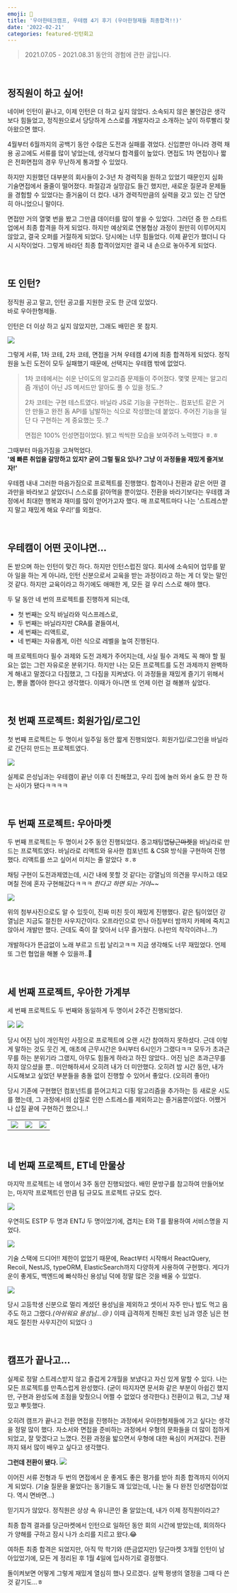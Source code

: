 ```yaml
---
emoji: 🍗
title: '우아한테크캠프, 우테캠 4기 후기 (우아한형제들 최종합격!!)'
date: '2022-02-21'
categories: featured-인턴회고
---
```


> 2021.07.05 - 2021.08.31 동안의 경험에 관한 글입니다.

&nbsp;

## 정직원이 하고 싶어!
 
네이버 인턴이 끝나고, 이제 인턴은 더 하고 싶지 않았다. 소속되지 않은 불안감은 생각보다 힘들었고, 정직원으로서 당당하게 스스로를 개발자라고 소개하는 날이 하루빨리 찾아왔으면 했다.

4월부터 6월까지의 공백기 동안 수많은 도전과 실패를 겪었다. 신입뿐만 아니라 경력 채용 공고에도 서류를 많이 넣었는데, 생각보다 합격률이 높았다. 면접도 1차 면접이나 짧은 전화면접의 경우 무난하게 통과할 수 있었다.

하지만 지원했던 대부분의 회사들이 2-3년 차 경력직을 원하고 있었기 때문인지 심화 기술면접에서 줄줄이 떨어졌다. 좌절감과 실망감도 들긴 했지만, 새로운 질문과 문제들을 경험할 수 있었다는 즐거움이 더 컸다. 내가 경력직만큼의 실력을 갖고 있는 건 당연히 아니었으니 말이다.

면접만 거의 열몇 번을 봤고 그만큼 데이터를 많이 쌓을 수 있었다. 그러던 중 한 스타트업에서 최종 합격을 하게 되었다. 하지만 예상외로 연봉협상 과정이 원만히 이루어지지 않았고, 결국 오퍼를 거절하게 되었다. 당시에는 너무 힘들었다. 이제 끝인가 했더니 다시 시작이었다. 그렇게 바라던 최종 합격이었지만 결국 내 손으로 놓아주게 되었다.

&nbsp;

## 또 인턴?
 
정직원 공고 말고, 인턴 공고를 지원한 곳도 한 군데 있었다.  
바로 우아한형제들.

인턴은 더 이상 하고 싶지 않았지만, 그래도 배민은 못 참지.

![](4-0.png)

그렇게 서류, 1차 코테, 2차 코테, 면접을 거쳐 우테캠 4기에 최종 합격하게 되었다. 정직원을 노린 도전이 모두 실패했기 때문에, 선택지는 우테캠 밖에 없었다.

> 1차 코테에서는 쉬운 난이도의 알고리즘 문제들이 주어졌다.
> 몇몇 문제는 알고리즘 개념이 아닌 JS 메서드만 알아도 풀 수 있을 정도..?
> 
> 2차 코테는 구현 테스트였다. 바닐라 JS로 기능을 구현하는..
> 컴포넌트 같은 거 안 만들고 완전 돔 API를 남발하는 식으로 작성했는데 붙었다.
> 주어진 기능을 일단 다 구현하는 게 중요했는 듯..?
>
> 면접은 100% 인성면접이었다. 밝고 씩씩한 모습을 보여주려 노력했다 ㅎ.ㅎ

그때부터 마음가짐을 고쳐먹었다.  
**'왜 빠른 취업을 갈망하고 있지? 굳이 그럴 필요 있나? 그냥 이 과정들을 재밌게 즐겨보자!'**

우테켐 내내 그러한 마음가짐으로 프로젝트를 진행했다. 합격이나 전환과 같은 어떤 결과만을 바라보고 살았더니 스스로를 갉아먹을 뿐이었다. 전환을 바라기보다는 우테캠 과정에서 최대한 행복과 재미를 많이 얻어가고자 했다. 매 프로젝트마다 나는 '스트레스받지 말고 재밌게 해요 우리!'를 외쳤다.

&nbsp;

## 우테캠이 어떤 곳이냐면...

돈 받으며 하는 인턴이 맞긴 하다. 하지만 인턴스럽진 않다. 회사에 소속되어 업무를 맡아 일을 하는 게 아니라, 인턴 신분으로서 교육을 받는 과정이라고 하는 게 더 맞는 말인 것 같다. 하지만 교육이라고 하기에도 애매한 게, 모든 걸 우리 스스로 해야 했다.

두 달 동안 네 번의 프로젝트를 진행하게 되는데,
- 첫 번째는 오직 바닐라와 익스프레스로,
- 두 번째는 바닐라지만 CRA를 곁들여서,
- 세 번째는 리액트로,
- 네 번째는 자유롭게,
이런 식으로 레벨을 높여 진행된다.

매 프로젝트마다 필수 과제와 도전 과제가 주어지는데, 사실 필수 과제도 꼭 해야 할 필요는 없는 그런 자유로운 분위기다. 하지만 나는 모든 프로젝트를 도전 과제까지 완벽하게 해내고 말겠다고 다짐했고, 그 다짐을 지켜냈다. 이 과정들을 재밌게 즐기기 위해서는, 뽕을 뽑아야 한다고 생각했다. 이때가 아니면 또 언제 이런 걸 해볼까 싶었다.

&nbsp;

## 첫 번째 프로젝트: 회원가입/로그인

첫 번째 프로젝트는 두 명이서 일주일 동안 짧게 진행되었다. 회원가입/로그인을 바닐라로 간단히 만드는 프로젝트였다.

![](4-1.png)

실제로 은성님과는 우테캠이 끝난 이후 더 친해졌고, 우리 집에 놀러 와서 술도 한 잔 하는 사이가 됐다ㅋㅋㅋㅋ

&nbsp;

## 두 번째 프로젝트: 우아마켓

두 번째 프로젝트는 두 명이서 2주 동안 진행되었다. 중고채팅앱~~당근마켓~~을 바닐라로 만드는 프로젝트였다. 바닐라로 리액트와 유사한 컴포넌트 & CSR 방식을 구현하여 진행했다. 리액트를 쓰고 싶어서 미치는 줄 알았다 ㅎ.ㅎ

채팅 구현이 도전과제였는데, 시간 내에 못할 것 같다는 강열님의 의견을 무시하고 데모 며칠 전에 혼자 구현해갔다ㅋㅋㅋ _한다고 하면 되는 거야~~_

![](4-2.png)

위의 첨부사진으로도 알 수 있듯이, 진짜 미친 듯이 재밌게 진행했다. 같은 팀이었던 강열님은 지금도 절친한 사우지간이다. 오프라인으로 만나 아침부터 밤까지 카페에 죽치고 앉아서 개발만 했다. 근데도 죽이 잘 맞아서 너무 즐거웠다. (나만의 착각이려나...?)

개발하다가 뜬금없이 노래 부르고 드립 날리고ㅋㅋ 지금 생각해도 너무 재밌었다. 언제 또 그런 협업을 해볼 수 있을까..🥲

&nbsp;

## 세 번째 프로젝트, 우아한 가계부

세 번째 프로젝트도 두 번째와 동일하게 두 명이서 2주간 진행되었다.

![](4-3.png)
![](4-4.png)

당시 어진 님이 개인적인 사정으로 프로젝트에 오랜 시간 참여하지 못하셨다. 근데 이렇게 말하는 것도 웃긴 게, 애초에 근무시간은 9시부터 6시인가 그랬다ㅋㅋ 모두가 초과근무를 하는 분위기라 그랬지, 아무도 힘들게 하라고 하진 않았다.. 어진 님은 초과근무를 하지 않으셨을 뿐.. 미안해하셔서 오히려 내가 더 미안했다. 오히려 밤 시간 동안, 내가 시도해보고 싶었던 부분들을 충돌 없이 진행할 수 있어서 좋았다. (오히려 좋아!)

당시 기존에 구현했던 컴포넌트를 뜯어고치고 디핑 알고리즘을 추가하는 등 새로운 시도를 했는데, 그 과정에서의 삽질로 인한 스트레스를 제외하고는 즐거움뿐이었다. 어쨌거나 삽질 끝에 구현하긴 했으니..!

| | | |
| - | - | - |
| ![](4-5.png) | ![](4-6.png) | ![](4-7.png) |

&nbsp;

## 네 번째 프로젝트, ET네 만물상

마지막 프로젝트는 네 명이서 3주 동안 진행되었다. 배민 문방구를 참고하여 만들어보는, 마지막 프로젝트인 만큼 팀 규모도 프로젝트 규모도 컸다.

![](4-8.gif)

우연히도 ESTP 두 명과 ENTJ 두 명이었기에, 겹치는 E와 T를 활용하여 서비스명을 지었다.

![](4-9.png)

기술 스택에 드디어!! 제한이 없었기 때문에, React부터 시작해서 ReactQuery, Recoil, NestJS, typeORM, ElasticSearch까지 다양하게 사용하여 구현했다. 게다가 운이 좋게도, 백엔드에 빠삭하신 용성님 덕에 정말 많은 것을 배울 수 있었다.

![](4-10.png)

당시 고등학생 신분으로 멀리 계셨던 용성님을 제외하고 셋이서 자주 만나 밥도 먹고 음주도 하고 그랬다._(아쉬워요 용성님...😢 )_ 이때 급격하게 친해진 호빈 님과 영준 님은 현재도 절친한 사우지간이 되었다 :)

&nbsp;

## 캠프가 끝나고...

실제로 정말 스트레스받지 않고 즐겁게 2개월을 보냈다고 자신 있게 말할 수 있다. 나는 모든 프로젝트를 만족스럽게 완성했다. (굳이 따지자면 문서화 같은 부분이 아쉽긴 했지만, 구현과 완성도에 초점을 맞췄으니 어쩔 수 없었다 생각한다.) 전환이고 뭐고, 그냥 재밌고 뿌듯했다.

오히려 캠프가 끝나고 전환 면접을 진행하는 과정에서 우아한형제들에 가고 싶다는 생각을 정말 많이 했다. 자소서와 면접을 준비하는 과정에서 우형의 문화들을 더 많이 접하게 되었고, 잘 맞겠다고 느꼈다. 전환 과정을 밟으면서 우형에 대한 욕심이 커져갔다. 전환까지 돼서 많이 배우고 싶다고 생각했다.

**그런데 전환이 됐다.**
![](4-11.png)

이어진 서류 전형과 두 번의 면접에서 운 좋게도 좋은 평가를 받아 최종 합격까지 이어지게 되었다. (기술 질문을 물었다는 동기들도 꽤 있었는데, 나는 둘 다 완전 인성면접이었다. 역시 면바면...)

믿기지가 않았다. 정직원은 상상 속 유니콘인 줄 알았는데, 내가 이제 정직원이라고?

최종 합격 결과를 당근마켓에서 인턴으로 일하던 동안 회의 시간에 받았는데, 회의하다가 양해를 구하고 잠시 나가 소리를 지르고 왔다.😂

여하튼 최종 합격은 되었지만, 아직 막 학기와 (뜬금없지만) 당근마켓 3개월 인턴이 남아있었기에, 모든 게 정리된 후 1월 4일에 입사하기로 결정했다.

돌이켜보면 어떻게 그렇게 재밌게 열심히 했나 모르겠다. 살짝 평생의 열정을 그때 다 쓴 것 같기도...ㅎ

```toc
```